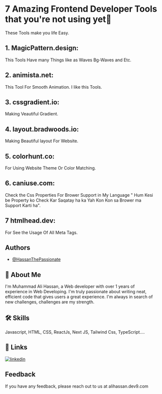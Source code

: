 
# 7 Amazing Frontend Developer Tools that you're not using yet🤯

These Tools make you life Easy.

## 1. MagicPattern.design:
This Tools Have many Things like as Waves Bg-Waves and Etc.

## 2. animista.net:
This Tool For Smooth Animation. I like this Tools.

## 3. cssgradient.io:
Making Veautiful Gradient.

## 4. layout.bradwoods.io:
Making Beautiful layout For Website.

## 5. colorhunt.co:
For Using Website Theme Or Color Matching.

## 6. caniuse.com:
Check the Css Properties For Brower Support in My Language " Hum Kesi be Property ko Check Kar Saqatay ha ka Yah Kon Kon sa Brower ma Support Karti ha".

## 7 htmlhead.dev: 
For See the Usage Of All Meta Tags.








## Authors

- [@HassanThePassionate](https://www.github.com/octokatherine)


## 🚀 About Me
I'm Muhammad Ali Hassan, a Web developer with over 1 years of experience in Web Developing. I'm truly passionate about writing neat, efficient code that gives users a great experience. I'm always in search of new challenges, challenges are my strength.


## 🛠 Skills
Javascript, HTML, CSS, ReactJs, Next JS, Tailwind Css, TypeScript....


## 🔗 Links

[![linkedin](https://img.shields.io/badge/linkedin-0A66C2?style=for-the-badge&logo=linkedin&logoColor=white)](https://www.linkedin.com/in/hassanthepssionate)


## Feedback

If you have any feedback, please reach out to us at alihassan.dev9.com

